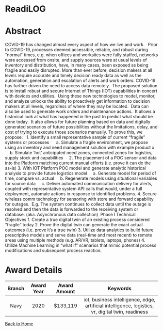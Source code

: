 
ReadiLOG
========

# Abstract


COVID-19 has changed almost every aspect of how we live and work.   Prior to COVID-19, processes deemed accessible, reliable, and robust during “normal” times, e.g. when offices and worksites were fully staffed, networks were accessed from onsite, and supply sources were at usual levels of inventory and distribution, have, in many cases, been exposed as being fragile and easily disrupted. More than ever before, decision makers at all levels require accurate and timely decision ready data as well as the automation, generation and escalation of alerts and work orders. COVID-19 has further driven the need to access data remotely.  The proposed solution is to install robust and secure Internet of Things (IOT) capabilities in concert with devices and utilities.  Using these new technologies to model, monitor, and analyze unlocks the ability to proactively get information to decision makers at all levels, regardless of where they may be located.  Data can also be used to generate work orders and maintenance actions.  It allows a historical look at what has happened in the past to predict what should be done today.  It also allows for future planning based on data and digitally generated scenarios of future possibilities without the limitations, delay, and cost of trying to execute those scenarios manually. To prove this, we propose:   1. Identify a small representative sample of current “fragile” systems or processes      a. Simulate a fragile environment, we propose using an inventory and need management solution with example product x       b. Simulate ‘hot’ anticipated need zones, connected zones for logistics, supply stock and capabilities     2. The placement of a POC sensor and data into the Platform matching current manual efforts (i.e. prove it can do the as-is) 3. With IOT Platform POC model and generate analytic historical analysis to provide future logistics model     a. Generate model for period of time, compare vs. actual     b. Regenerate models using situational variables for source data     c. Deliver automated communication delivery for alerts, coupled with representative system API calls that would, under a full deployment, automate actions in response to identified problems. 4. Secure wireless comm technology for sensoring with store and forward capability for outages.  E.g. The system continues to collect data until the outage is resolved and then the data is forwarded to the receiving system or database. (aka. Asynchronous data collection)  Phase I Technical Objectives 1. Create a true digital twin of an existing process considered “fragile” today 2. Prove the digital twin can generate the exact actual outcomes (i.e. prove it’s a true twin) 3. Utilize data analytics to build future prescriptive models and serve data (real-time and most recent) to remote areas using multiple methods (e.g. AR/VR, tablets, laptops, phones) 4. Utilize Machine Learning in “what if” scenarios that mimic potential process modifications and subsequent process reaction.  

# Award Details

|Branch|Award Year|Award Amount|Keywords|
| :---: | :---: | :---: | :---: |
|Navy|2020|$133,119|iot, business intelligence, edge, artificial intelligence, logistics, vr, digital twin, readiness|
  
  


[Back to Home](https://github.com/chrischow/dod_sbir_awards/JH/#2210)